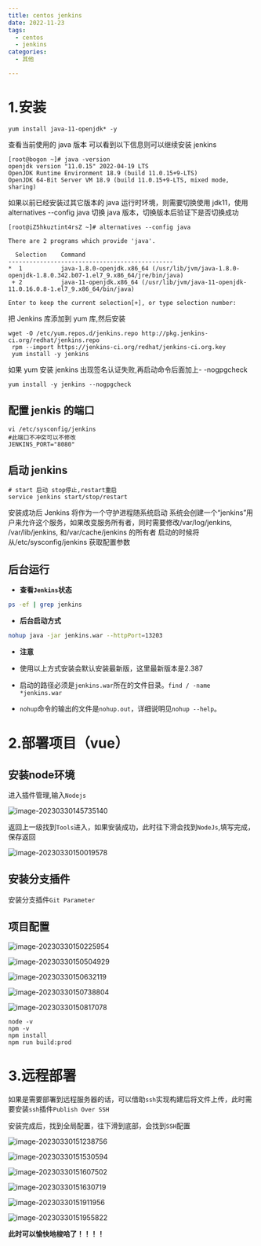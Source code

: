 ```yaml
---
title: centos jenkins
date: 2022-11-23
tags:
  - centos
  - jenkins
categories:
  - 其他

---
```


<Boxx/>

# 1.安装 

```shell
yum install java-11-openjdk* -y
```

查看当前使用的 java 版本 可以看到以下信息则可以继续安装 jenkins

```shell
[root@bogon ~]# java -version
openjdk version "11.0.15" 2022-04-19 LTS
OpenJDK Runtime Environment 18.9 (build 11.0.15+9-LTS)
OpenJDK 64-Bit Server VM 18.9 (build 11.0.15+9-LTS, mixed mode, sharing)
```

如果以前已经安装过其它版本的 java 运行时环境，则需要切换使用 jdk11，使用 alternatives --config java 切换 java 版本，切换版本后验证下是否切换成功

```
[root@iZ5hkuztint4rsZ ~]# alternatives --config java

There are 2 programs which provide 'java'.

  Selection    Command
-----------------------------------------------
*  1           java-1.8.0-openjdk.x86_64 (/usr/lib/jvm/java-1.8.0-openjdk-1.8.0.342.b07-1.el7_9.x86_64/jre/bin/java)
 + 2           java-11-openjdk.x86_64 (/usr/lib/jvm/java-11-openjdk-11.0.16.0.8-1.el7_9.x86_64/bin/java)

Enter to keep the current selection[+], or type selection number:
```

把 Jenkins 库添加到 yum 库,然后安装

```
wget -O /etc/yum.repos.d/jenkins.repo http://pkg.jenkins-ci.org/redhat/jenkins.repo
 rpm --import https://jenkins-ci.org/redhat/jenkins-ci.org.key
 yum install -y jenkins
```

如果 yum 安装 jenkins 出现签名认证失败,再启动命令后面加上- -nogpgcheck

```
yum install -y jenkins --nogpgcheck
```

## 配置 jenkis 的端口

```
vi /etc/sysconfig/jenkins
#此端口不冲突可以不修改
JENKINS_PORT="8080"
```

## 启动 jenkins

```4.启动jenkins
# start 启动 stop停止,restart重启
service jenkins start/stop/restart
```

安装成功后 Jenkins 将作为一个守护进程随系统启动
系统会创建一个“jenkins”用户来允许这个服务，如果改变服务所有者，同时需要修改/var/log/jenkins, /var/lib/jenkins, 和/var/cache/jenkins 的所有者
启动的时候将从/etc/sysconfig/jenkins 获取配置参数

## 后台运行

- **查看`Jenkins`状态**

```bash
ps -ef | grep jenkins
```

- **后台启动方式**

```bash
nohup java -jar jenkins.war --httpPort=13203
```

- **注意**

- 使用以上方式安装会默认安装最新版，这里最新版本是2.387

- 启动的路径必须是`jenkins.war`所在的文件目录。`find / -name *jenkins.war`
- `nohup`命令的输出的文件是`nohup.out`，详细说明见`nohup --help`。

# 2.部署项目（vue）

## 安装node环境

进入插件管理,输入`Nodejs`

![image-20230330145735140](https://c-typora.oss-cn-guangzhou.aliyuncs.com/c-typora/image-20230330145735140.png)

返回上一级找到`Tools`进入，如果安装成功，此时往下滑会找到`NodeJs`,填写完成，保存返回

![image-20230330150019578](https://c-typora.oss-cn-guangzhou.aliyuncs.com/c-typora/image-20230330150019578.png)

## 安装分支插件

安装分支插件`Git Parameter`

## 项目配置

![image-20230330150225954](https://c-typora.oss-cn-guangzhou.aliyuncs.com/c-typora/image-20230330150225954.png)

![image-20230330150504929](https://c-typora.oss-cn-guangzhou.aliyuncs.com/c-typora/image-20230330150504929.png)

![image-20230330150632119](https://c-typora.oss-cn-guangzhou.aliyuncs.com/c-typora/image-20230330150632119.png)

![image-20230330150738804](https://c-typora.oss-cn-guangzhou.aliyuncs.com/c-typora/image-20230330150738804.png)

![image-20230330150817078](https://c-typora.oss-cn-guangzhou.aliyuncs.com/c-typora/image-20230330150817078.png)

```shell
node -v
npm -v
npm install
npm run build:prod
```

# 3.远程部署



如果是需要部署到远程服务器的话，可以借助`ssh`实现构建后将文件上传，此时需要安装`ssh`插件`Publish Over SSH`

安装完成后，找到全局配置，往下滑到底部，会找到`SSH`配置

![image-20230330151238756](https://c-typora.oss-cn-guangzhou.aliyuncs.com/c-typora/image-20230330151238756.png)

![image-20230330151530594](https://c-typora.oss-cn-guangzhou.aliyuncs.com/c-typora/image-20230330151530594.png)

![image-20230330151607502](https://c-typora.oss-cn-guangzhou.aliyuncs.com/c-typora/image-20230330151607502.png)

![image-20230330151630719](https://c-typora.oss-cn-guangzhou.aliyuncs.com/c-typora/image-20230330151630719.png)

![image-20230330151911956](https://c-typora.oss-cn-guangzhou.aliyuncs.com/c-typora/image-20230330151911956.png)

![image-20230330151955822](https://c-typora.oss-cn-guangzhou.aliyuncs.com/c-typora/image-20230330151955822.png)

**此时可以愉快地梭哈了！！！！**
